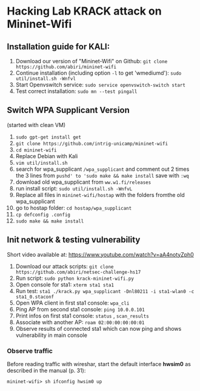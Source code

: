 # Hacking Lab KRACK attack on Mininet-Wifi

## Installation guide for KALI:

1. Download our version of "Mininet-Wifi" on Github: `git clone https://github.com/abiri/mininet-wifi`
2. Continue installation (including option `-l` to get 'wmediumd'): `sudo util/install.sh -Wnfvl`
3. Start Openvswitch service: `sudo service openvswitch-switch start`
4. Test correct installation: `sudo mn --test pingall`

## Switch WPA Supplicant Version
(started with clean VM)
1. `sudo gpt-get install get`
2. `git clone https://github.com/intrig-unicamp/mininet-wifi`
3. `cd mininet-wifi`
4. Replace Debian with Kali
5. `vim util/install.sh`
6. search for wpa_supplicant
  `/wpa_supplicant`
  and comment out 2 times the 3 lines from 
  `pushd' to 'sudo make && make install`
 save with
 `:wq`
7. download old wpa_supplicant from `ww.w1.fi/releases`
8. run install script: `sudo util/install.sh -WnfvL`
9. Replace all files in `mininet-wifi/hostap` with the folders fromthe old wpa_supplicant
10. go to hostap folder: `cd hostap/wpa_supplicant`
11. `cp defconfig .config`
12. `sudo make && make install`

## Init network & testing vulnerability

Short video available at: https://www.youtube.com/watch?v=aA4notyZph0

1. Download our attack scripts: `git clone https://github.com/abiri/netsec-challenge-hs17`
2. Run script: `sudo python krack-mininet-wifi.py`
3. Open console for sta1: `xterm sta1 sta1`
4. Run test: `sta1 ./krack.py wpa_supplicant -Dnl80211 -i sta1-wlan0 -c sta1_0.staconf`
5. Open WPA client in first sta1 console: `wpa_cli`
6. Ping AP from second sta1 console: `ping 10.0.0.101`
7. Print infos on first sta1 console: `status` , `scan_results`
8. Associate with another AP: `roam 02:00:00:00:00:01`
9. Observe results of connected sta1 which can now ping and shows vulnerability in main console

### Observe traffic

Before reading traffic with wireshar, start the default interface **hwsim0** as described in the manual (p. 31):

`mininet-wifi> sh ifconfig hwsim0 up`
